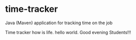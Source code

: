 # time-tracker
Java (Maven) application for tracking time on the job

Time tracker
how is life.
hello world.
Good evening
Students!!!

